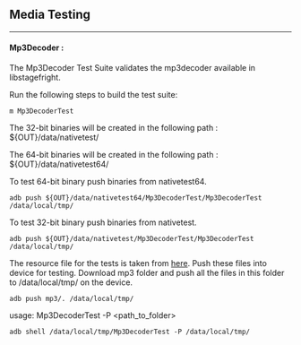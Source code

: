 ## Media Testing ##
---
#### Mp3Decoder :
The Mp3Decoder Test Suite validates the mp3decoder available in libstagefright.

Run the following steps to build the test suite:
```
m Mp3DecoderTest
```

The 32-bit binaries will be created in the following path : ${OUT}/data/nativetest/

The 64-bit binaries will be created in the following path : ${OUT}/data/nativetest64/

To test 64-bit binary push binaries from nativetest64.
```
adb push ${OUT}/data/nativetest64/Mp3DecoderTest/Mp3DecoderTest /data/local/tmp/
```

To test 32-bit binary push binaries from nativetest.
```
adb push ${OUT}/data/nativetest/Mp3DecoderTest/Mp3DecoderTest /data/local/tmp/
```

The resource file for the tests is taken from [here](https://drive.google.com/drive/folders/13cM4tAaVFrmr-zGFqaAzFBbKs75pnm9b). Push these files into device for testing.
Download mp3 folder and push all the files in this folder to /data/local/tmp/ on the device.
```
adb push mp3/. /data/local/tmp/
```

usage: Mp3DecoderTest -P \<path_to_folder\>
```
adb shell /data/local/tmp/Mp3DecoderTest -P /data/local/tmp/
```